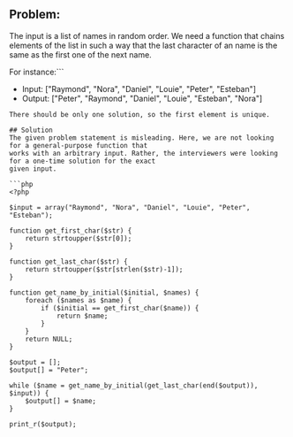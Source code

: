 ## Problem:
The input is a list of names in random order. We need a function that chains elements of the list in such a way
that the last character of an name is the same as the first one of the next name.

For instance:```
- Input: ["Raymond", "Nora", "Daniel", "Louie", "Peter", "Esteban"]
- Output: ["Peter", "Raymond", "Daniel", "Louie", "Esteban", "Nora"]
```
There should be only one solution, so the first element is unique.

## Solution
The given problem statement is misleading. Here, we are not looking for a general-purpose function that
works with an arbitrary input. Rather, the interviewers were looking for a one-time solution for the exact
given input.

```php
<?php

$input = array("Raymond", "Nora", "Daniel", "Louie", "Peter", "Esteban");

function get_first_char($str) {
    return strtoupper($str[0]);
}

function get_last_char($str) {
    return strtoupper($str[strlen($str)-1]);
}

function get_name_by_initial($initial, $names) {
    foreach ($names as $name) {
        if ($initial == get_first_char($name)) {
            return $name;
        }
    }
    return NULL;
}

$output = [];
$output[] = "Peter";

while ($name = get_name_by_initial(get_last_char(end($output)), $input)) {
    $output[] = $name;
}

print_r($output);
```
